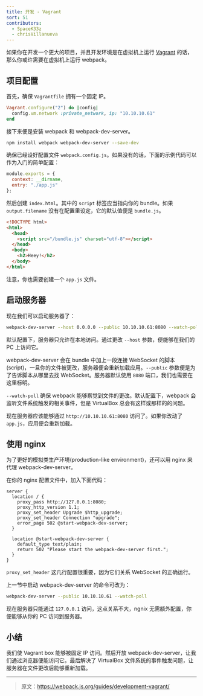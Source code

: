 ```yaml
---
title: 开发 - Vagrant
sort: 51
contributors:
  - SpaceK33z
  - chrisVillanueva
---
```


如果你在开发一个更大的项目，并且开发环境是在虚拟机上运行 [Vagrant](https://www.vagrantup.com/) 的话，那么你或许需要在虚拟机上运行 webpack。

## 项目配置

首先，确保 `Vagrantfile` 拥有一个固定 IP。

```ruby
Vagrant.configure("2") do |config|
  config.vm.network :private_network, ip: "10.10.10.61"
end
```

接下来便是安装 webpack 和 webpack-dev-server。

```bash
npm install webpack webpack-dev-server --save-dev
```

确保已经设好配置文件 `webpack.config.js`。如果没有的话，下面的示例代码可以作为入门的简单配置：

```js
module.exports = {
  context: __dirname,
  entry: "./app.js"
};
```

然后创建 `index.html`。其中的 `script` 标签应当指向你的 bundle。如果 `output.filename` 没有在配置里设定，它的默认值便是 `bundle.js`。

```html
<!DOCTYPE html>
<html>
  <head>
    <script src="/bundle.js" charset="utf-8"></script>
  </head>
  <body>
    <h2>Heey!</h2>
  </body>
</html>
```

注意，你也需要创建一个 `app.js` 文件。

## 启动服务器

现在我们可以启动服务器了：

```bash
webpack-dev-server --host 0.0.0.0 --public 10.10.10.61:8080 --watch-poll
```

默认配置下，服务器只允许在本地访问。通过更改 `--host` 参数，便能够在我们的 PC 上访问它。

webpack-dev-server 会在 bundle 中加上一段连接 WebSocket 的脚本(script)，一旦你的文件被更改，服务器便会重新加载应用。`--public` 参数便是为了告诉脚本从哪里去找 WebSocket。服务器默认使用 `8080` 端口，我们也需要在这里标明。

`--watch-poll` 确保 webpack 能够察觉到文件的更改。默认配置下，webpack 会监听文件系统触发的相关事件，但是 VirtualBox 总会有这样或那样的的问题。

现在服务器应该能够通过 `http://10.10.10.61:8080` 访问了。如果你改动了 `app.js`，应用便会重新加载。

## 使用 nginx

为了更好的模拟类生产环境(production-like environment)，还可以用 nginx 来代理 webpack-dev-server。

在你的 nginx 配置文件中，加入下面代码：

```nginx
server {
  location / {
    proxy_pass http://127.0.0.1:8080;
    proxy_http_version 1.1;
    proxy_set_header Upgrade $http_upgrade;
    proxy_set_header Connection "upgrade";
    error_page 502 @start-webpack-dev-server;
  }

  location @start-webpack-dev-server {
    default_type text/plain;
    return 502 "Please start the webpack-dev-server first.";
  }
}
```

`proxy_set_header` 这几行配置很重要，因为它们关系 WebSocket 的正确运行。

上一节中启动 webpack-dev-server 的命令可改为：

```bash
webpack-dev-server --public 10.10.10.61 --watch-poll
```

现在服务器只能通过 `127.0.0.1` 访问，这点关系不大，ngnix 无需额外配置，你便能够从你的 PC 访问到服务器。

## 小结

我们使 Vagrant box 能够被固定 IP 访问。然后开放 webpack-dev-server，让我们通过浏览器便能访问它。最后解决了 VirtualBox 文件系统的事件触发问题，让服务器在文件更改后能够重新加载。

***

> 原文：https://webpack.js.org/guides/development-vagrant/